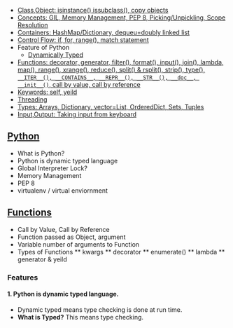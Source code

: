 - [Class,Object: isinstance(),issubclass(), copy objects](Objects-and-Classes)
- [Concepts: GIL, Memory Management, PEP 8, Picking/Unpickling, Scope Resolution](#Concepts)
- [Containers: HashMap/Dictionary, dequeu=doubly linked list](containers)
- [Control Flow: if, for, range(), match statement](Control_Flow)
- Feature of Python
  - [Dynamically Typed](#st)
- [Functions: decorator, generator, filter(), format(), input(), join(), lambda, map(), range(), xrange(), reduce(), split() & rsplit(), strip(), type(), `__ITER__(), __CONTAINS__, __REPR__(), __STR__(), __doc__, __init__()`, call by value, call by reference](#Functions)
- [Keywords: self, yeild](Keywords)
- [Threading](/Threads_Processes_IPC/Threads/Code#p1)
- [Types: Arrays, Dictionary, vector=List, OrderedDict, Sets, Tuples](containers)
- [Input,Output: Taking input from keyboard](Input_Output)

## [Python](https://code-with-amitk.github.io/Languages/Scripting/Python/)
- What is Python?
- Python is dynamic typed language
- Global Interpreter Lock?
- Memory Management
- PEP 8
- virtualenv / virtual enviornment

## [Functions](https://code-with-amitk.github.io/Languages/Scripting/Python/)
- Call by Value, Call by Reference
- Function passed as Object, argument
- Variable number of arguments to Function
- Types of Functions
** kwargs
** decorator
** enumerate()
** lambda
** generator & yeild
  
### Features
#### 1. Python is dynamic typed language.
- Dynamic typed means type checking is done at run time.
- **What is Typed?** This means type checking.

